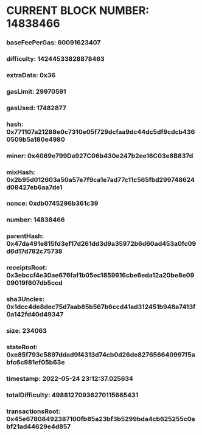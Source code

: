 # CURRENT BLOCK NUMBER: 14838466

### baseFeePerGas: 60091623407
### difficulty: 14244533828878463
### extraData: 0x36
### gasLimit: 29970591
### gasUsed: 17482877
### hash: 0x771107a21288e0c7310e05f729dcfaa9dc44dc5df9cdcb4360509b5a180e4980
### miner: 0x4069e799Da927C06b430e247b2ee16C03e8B837d
### mixHash: 0x2b95d012603a50a57e7f9ca1e7ad77c11c565fbd299748624d08427eb6aa7de1
### nonce: 0xdb0745296b361c39
### number: 14838466
### parentHash: 0x47da491e815fd3ef17d261dd3d9a35972b6d60ad453a0fc09d6d17d782c75738
### receiptsRoot: 0x3ebccf4e30ae676faf1b05ec1859616cbe6eda12a20be8e0909019f607db5ccd
### sha3Uncles: 0x1dcc4de8dec75d7aab85b567b6ccd41ad312451b948a7413f0a142fd40d49347
### size: 234063
### stateRoot: 0xe85f793c5897ddad9f4313d74cb0d26de827656640997f5abfc6c981ef05b63e
### timestamp: 2022-05-24 23:12:37.025634
### totalDifficulty: 49881270936270115665431
### transactionsRoot: 0x45e67808492387100fb85a23bf3b5299bda4cb625255c0abf21ad44629e4d857
